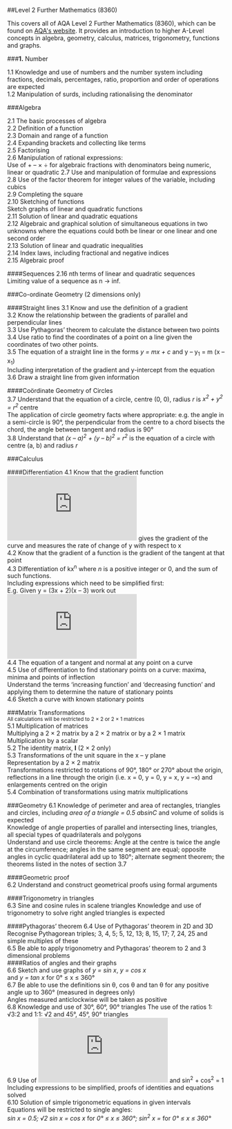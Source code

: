##Level 2 Further Mathematics (8360)

This covers all of AQA Level 2 Further Mathematics (8360), which can be found on [AQA's website](http://www.aqa.org.uk/subjects/mathematics/aqa-certificate/further-mathematics-8360).
It provides an introduction to higher A-Level concepts in algebra, geometry, calculus, matrices, trigonometry, functions and graphs.

###**1.** Number

1.1 Knowledge and use of numbers and the number system including fractions, decimals, percentages, ratio, proportion and order of operations are expected   
1.2 Manipulation of surds, including rationalising the denominator   


###Algebra

2.1 The basic processes of algebra   
2.2 Definition of a function     
2.3 Domain and range of a function   
2.4 Expanding brackets and collecting like terms   
2.5 Factorising   
2.6 Manipulation of rational expressions:    
Use of + – × ÷ for algebraic fractions with denominators being numeric, linear or quadratic
2.7 Use and manipulation of formulae and expressions  
2.8 Use of the factor theorem for integer values of the variable, including cubics   
2.9 Completing the square   
2.10 Sketching of functions   
Sketch graphs of linear and quadratic functions   
2.11 Solution of linear and quadratic equations    
2.12 Algebraic and graphical solution of simultaneous equations in two unknowns where the equations could both be linear or one linear and one second order    
2.13 Solution of linear and quadratic inequalities    
2.14 Index laws, including fractional and negative indices  
2.15 Algebraic proof   

####Sequences
2.16 nth terms of linear and quadratic sequences  
Limiting value of a sequence as n -> inf.  

###Co-ordinate Geometry (2 dimensions only)   

####Straight lines
3.1 Know and use the definition of a gradient   
3.2 Know the relationship between the gradients of parallel and perpendicular lines   
3.3 Use Pythagoras’ theorem to calculate the distance between two points   
3.4 Use ratio to find the coordinates of a point on a line given the coordinates of two other points.   
3.5 The equation of a straight line in the forms _y = mx + c_ and y – y<sub>1</sub> = m (x – x<sub>1</sub>)    
Including interpretation of the gradient and y-intercept from the equation   
3.6 Draw a straight line from given information   

####Co&ouml;rdinate Geometry of Circles    
3.7 Understand that the equation of a circle, centre (0, 0), radius _r_ is _x<sup>2</sup> + y<sup>2</sup> = r<sup>2</sup>_ centre   
The application of circle geometry facts where appropriate: e.g. the angle in a semi-circle is 90°, the perpendicular from the centre to a chord bisects the chord, the angle between tangent and radius is 90°   
3.8 Understand that _(x – a)<sup>2</sup> + (y – b)<sup>2</sup> = r<sup>2</sup>_ is the equation of a circle with centre (a, b) and radius _r_   

###Calculus

####Differentiation
4.1 Know that the gradient function![dy/dx](http://www.sciweavers.org/tex2img.php?eq=%20%5Cfrac%7Bdy%7D%7Bdx%7D%20&bc=White&fc=Black&im=jpg&fs=12&ff=arev&edit=0) gives the gradient of the curve and measures the rate of change of y with respect to x   
4.2 Know that the gradient of a function is the gradient of the tangent at that point   
4.3 Differentiation of kx<sup>n</sup> where *n* is a positive integer or 0, and the sum of such functions.  
Including expressions which need to be simplified first:    
E.g.  Given y = (3x + 2)(x – 3) work out ![dy/dx](http://www.sciweavers.org/tex2img.php?eq=%20%5Cfrac%7Bdy%7D%7Bdx%7D%20&bc=White&fc=Black&im=jpg&fs=12&ff=arev&edit=0)    
4.4 The equation of a tangent and normal at any point on a curve   
4.5 Use of differentiation to find stationary points on a curve: maxima, minima and points of inflection    
Understand the terms ‘increasing function’ and ‘decreasing function’ and applying them to determine the nature of stationary points   
4.6 Sketch a curve with known stationary points   

###Matrix Transformations   
<sup>All calculations will be restricted to 2 × 2 or 2 × 1 matrices</sup>   
5.1 Multiplication of matrices    
Multiplying a 2 × 2 matrix by a 2 × 2 matrix or by a 2 × 1 matrix   
Multiplication by a scalar   
5.2 The identity matrix, **I** (2 × 2 only)   
5.3 Transformations of the unit square in the x – y plane   
Representation by a 2 × 2 matrix  
Transformations restricted to rotations of 90°, 180° or 270° about the origin, reflections in a line through the origin (i.e. x = 0, y = 0, y = x, y = –x) and enlargements centred on the origin  
5.4 Combination of transformations using matrix multiplications   

###Geometry
6.1 Knowledge of perimeter and area of rectangles, triangles and circles, including *area of a triangle = 0.5 a*b*sinC* and volume of solids is expected   
Knowledge of angle properties of parallel and intersecting lines, triangles, all special types of quadrilaterals and polygons   
Understand and use circle theorems: Angle at the centre is twice the angle at the circumference; angles in the same segment are equal; opposite angles in cyclic quadrilateral add up to 180°; alternate segment theorem; the theorems listed in the notes of section 3.7   

####Geometric proof   
6.2 Understand and construct geometrical proofs using formal arguments   

####Trigonometry in triangles   
6.3 Sine and cosine rules in scalene triangles Knowledge and use of trigonometry to solve right angled triangles is expected   

####Pythagoras’ theorem
6.4 Use of Pythagoras’ theorem in 2D and 3D    
Recognise Pythagorean triples; 3, 4, 5; 5, 12, 13; 8, 15, 17; 7, 24, 25 and simple multiples of these  
6.5 Be able to apply trigonometry and Pythagoras’ theorem to 2 and 3 dimensional problems   
####Ratios of angles and their graphs   
6.6 Sketch and use graphs of _y = sin x_, *y = cos x*   
and *y = tan x* for 0° &le; x &le; 360°   
6.7 Be able to use the definitions sin &theta;, cos &theta; and tan &theta; for any positive angle up to 360°  (measured in degrees only)   
Angles measured anticlockwise will be taken as positive   
6.8 Knowledge and use of 30°, 60°, 90° triangles The use of the ratios 1: &radic;3:2 and 1:1: &radic;2 and 45°, 45°, 90° triangles   
6.9 Use of ![tan&theta; = sin&theta;/cos&theta;](http://www.sciweavers.org/tex2img.php?eq=%20tan%20%5Ctheta%20%3D%20%5Cfrac%7Bsin%20%5Ctheta%20%7D%7Bcos%20%5Ctheta%7D%20&bc=White&fc=Black&im=jpg&fs=12&ff=arev&edit=0) and sin<sup>2</sup> + cos<sup>2</sup> = 1 Including expressions to be simplified, proofs of identities and equations solved   
6.10 Solution of simple trigonometric equations in given intervals   
Equations will be restricted to single angles:  
_sin x = 0.5; &radic;2 sin x = cos x_ for _0° &le; x &le; 360°; sin<sup>2</sup> x =_ for _0° &le; x &le; 360°_  



